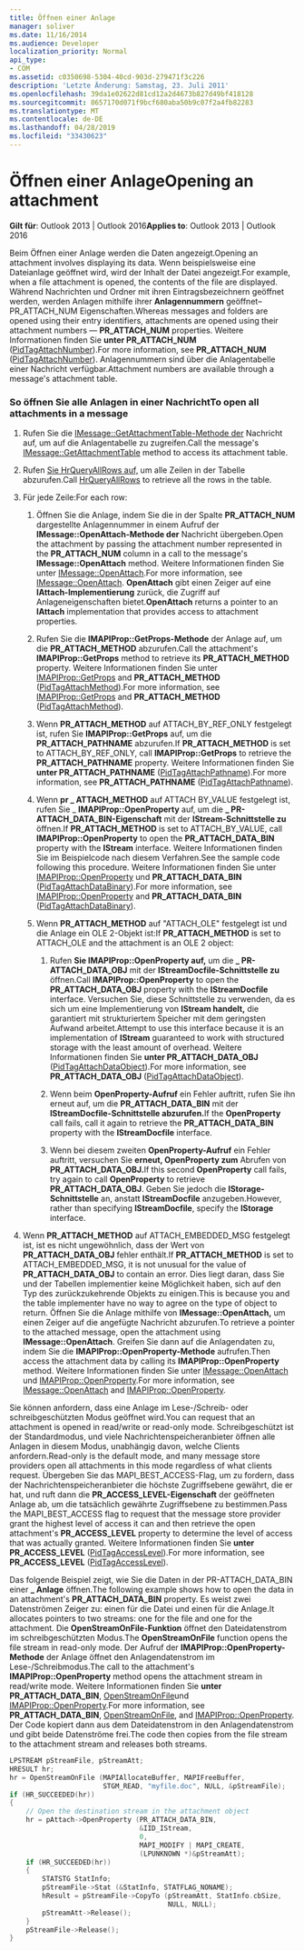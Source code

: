 ```yaml
---
title: Öffnen einer Anlage
manager: soliver
ms.date: 11/16/2014
ms.audience: Developer
localization_priority: Normal
api_type:
- COM
ms.assetid: c0350698-5304-40cd-903d-279471f3c226
description: 'Letzte Änderung: Samstag, 23. Juli 2011'
ms.openlocfilehash: 39da1e02622d81cd12a2d4673b827d49bf418128
ms.sourcegitcommit: 8657170d071f9bcf680aba50b9c07f2a4fb82283
ms.translationtype: MT
ms.contentlocale: de-DE
ms.lasthandoff: 04/28/2019
ms.locfileid: "33430623"
---
```

# <a name="opening-an-attachment"></a><span data-ttu-id="0fc3d-103">Öffnen einer Anlage</span><span class="sxs-lookup"><span data-stu-id="0fc3d-103">Opening an attachment</span></span>

<span data-ttu-id="0fc3d-104">**Gilt für**: Outlook 2013 | Outlook 2016</span><span class="sxs-lookup"><span data-stu-id="0fc3d-104">**Applies to**: Outlook 2013 | Outlook 2016</span></span> 
  
<span data-ttu-id="0fc3d-105">Beim Öffnen einer Anlage werden die Daten angezeigt.</span><span class="sxs-lookup"><span data-stu-id="0fc3d-105">Opening an attachment involves displaying its data.</span></span> <span data-ttu-id="0fc3d-106">Wenn beispielsweise eine Dateianlage geöffnet wird, wird der Inhalt der Datei angezeigt.</span><span class="sxs-lookup"><span data-stu-id="0fc3d-106">For example, when a file attachment is opened, the contents of the file are displayed.</span></span> <span data-ttu-id="0fc3d-107">Während Nachrichten und Ordner mit ihren Eintragsbezeichnern geöffnet werden, werden Anlagen mithilfe ihrer **Anlagennummern** geöffnet– PR_ATTACH_NUM Eigenschaften.</span><span class="sxs-lookup"><span data-stu-id="0fc3d-107">Whereas messages and folders are opened using their entry identifiers, attachments are opened using their attachment numbers — **PR_ATTACH_NUM** properties.</span></span> <span data-ttu-id="0fc3d-108">Weitere Informationen finden Sie **unter PR_ATTACH_NUM** ([PidTagAttachNumber](pidtagattachnumber-canonical-property.md)).</span><span class="sxs-lookup"><span data-stu-id="0fc3d-108">For more information, see **PR_ATTACH_NUM** ([PidTagAttachNumber](pidtagattachnumber-canonical-property.md)).</span></span> <span data-ttu-id="0fc3d-109">Anlagennummern sind über die Anlagentabelle einer Nachricht verfügbar.</span><span class="sxs-lookup"><span data-stu-id="0fc3d-109">Attachment numbers are available through a message's attachment table.</span></span>
  
### <a name="to-open-all-attachments-in-a-message"></a><span data-ttu-id="0fc3d-110">So öffnen Sie alle Anlagen in einer Nachricht</span><span class="sxs-lookup"><span data-stu-id="0fc3d-110">To open all attachments in a message</span></span>
  
1. <span data-ttu-id="0fc3d-111">Rufen Sie die [IMessage::GetAttachmentTable-Methode der](imessage-getattachmenttable.md) Nachricht auf, um auf die Anlagentabelle zu zugreifen.</span><span class="sxs-lookup"><span data-stu-id="0fc3d-111">Call the message's [IMessage::GetAttachmentTable](imessage-getattachmenttable.md) method to access its attachment table.</span></span> 
    
2. <span data-ttu-id="0fc3d-112">Rufen [Sie HrQueryAllRows auf,](hrqueryallrows.md) um alle Zeilen in der Tabelle abzurufen.</span><span class="sxs-lookup"><span data-stu-id="0fc3d-112">Call [HrQueryAllRows](hrqueryallrows.md) to retrieve all the rows in the table.</span></span> 
    
3. <span data-ttu-id="0fc3d-113">Für jede Zeile:</span><span class="sxs-lookup"><span data-stu-id="0fc3d-113">For each row:</span></span> 
    
    1. <span data-ttu-id="0fc3d-114">Öffnen Sie die Anlage, indem Sie die in der Spalte **PR_ATTACH_NUM** dargestellte Anlagennummer in einem Aufruf der **IMessage::OpenAttach-Methode der** Nachricht übergeben.</span><span class="sxs-lookup"><span data-stu-id="0fc3d-114">Open the attachment by passing the attachment number represented in the **PR_ATTACH_NUM** column in a call to the message's **IMessage::OpenAttach** method.</span></span> <span data-ttu-id="0fc3d-115">Weitere Informationen finden Sie unter [IMessage::OpenAttach](imessage-openattach.md).</span><span class="sxs-lookup"><span data-stu-id="0fc3d-115">For more information, see [IMessage::OpenAttach](imessage-openattach.md).</span></span> <span data-ttu-id="0fc3d-116">**OpenAttach** gibt einen Zeiger auf eine **IAttach-Implementierung** zurück, die Zugriff auf Anlageneigenschaften bietet.</span><span class="sxs-lookup"><span data-stu-id="0fc3d-116">**OpenAttach** returns a pointer to an **IAttach** implementation that provides access to attachment properties.</span></span> 
        
    2. <span data-ttu-id="0fc3d-117">Rufen Sie die **IMAPIProp::GetProps-Methode** der Anlage auf, um die **PR_ATTACH_METHOD** abzurufen.</span><span class="sxs-lookup"><span data-stu-id="0fc3d-117">Call the attachment's **IMAPIProp::GetProps** method to retrieve its **PR_ATTACH_METHOD** property.</span></span> <span data-ttu-id="0fc3d-118">Weitere Informationen finden Sie unter [IMAPIProp::GetProps](imapiprop-getprops.md) and **PR_ATTACH_METHOD** ([PidTagAttachMethod](pidtagattachmethod-canonical-property.md)).</span><span class="sxs-lookup"><span data-stu-id="0fc3d-118">For more information, see [IMAPIProp::GetProps](imapiprop-getprops.md) and **PR_ATTACH_METHOD** ([PidTagAttachMethod](pidtagattachmethod-canonical-property.md)).</span></span>
        
    3. <span data-ttu-id="0fc3d-119">Wenn **PR_ATTACH_METHOD** auf ATTACH_BY_REF_ONLY festgelegt ist, rufen Sie **IMAPIProp::GetProps** auf, um die **PR_ATTACH_PATHNAME** abzurufen.</span><span class="sxs-lookup"><span data-stu-id="0fc3d-119">If **PR_ATTACH_METHOD** is set to ATTACH_BY_REF_ONLY, call **IMAPIProp::GetProps** to retrieve the **PR_ATTACH_PATHNAME** property.</span></span> <span data-ttu-id="0fc3d-120">Weitere Informationen finden Sie **unter PR_ATTACH_PATHNAME** ([PidTagAttachPathname](pidtagattachpathname-canonical-property.md)).</span><span class="sxs-lookup"><span data-stu-id="0fc3d-120">For more information, see **PR_ATTACH_PATHNAME** ([PidTagAttachPathname](pidtagattachpathname-canonical-property.md)).</span></span>
        
    4. <span data-ttu-id="0fc3d-121">Wenn **pr \_ ATTACH_METHOD** auf ATTACH BY_VALUE festgelegt ist, rufen Sie \_ **IMAPIProp::OpenProperty** auf, um die **\_ PR-ATTACH_DATA_BIN-Eigenschaft** mit der **IStream-Schnittstelle zu** öffnen.</span><span class="sxs-lookup"><span data-stu-id="0fc3d-121">If **PR\_ATTACH_METHOD** is set to ATTACH\_BY_VALUE, call **IMAPIProp::OpenProperty** to open the **PR\_ATTACH_DATA_BIN** property with the **IStream** interface.</span></span> <span data-ttu-id="0fc3d-122">Weitere Informationen finden Sie im Beispielcode nach diesem Verfahren.</span><span class="sxs-lookup"><span data-stu-id="0fc3d-122">See the sample code following this procedure.</span></span> <span data-ttu-id="0fc3d-123">Weitere Informationen finden Sie unter [IMAPIProp::OpenProperty](imapiprop-openproperty.md) und **PR_ATTACH_DATA_BIN** ([PidTagAttachDataBinary](pidtagattachdatabinary-canonical-property.md)).</span><span class="sxs-lookup"><span data-stu-id="0fc3d-123">For more information, see [IMAPIProp::OpenProperty](imapiprop-openproperty.md) and **PR_ATTACH_DATA_BIN** ([PidTagAttachDataBinary](pidtagattachdatabinary-canonical-property.md)).</span></span>
        
    5. <span data-ttu-id="0fc3d-124">Wenn **PR_ATTACH_METHOD** auf "ATTACH_OLE" festgelegt ist und die Anlage ein OLE 2-Objekt ist:</span><span class="sxs-lookup"><span data-stu-id="0fc3d-124">If **PR_ATTACH_METHOD** is set to ATTACH_OLE and the attachment is an OLE 2 object:</span></span> 
        
        1. <span data-ttu-id="0fc3d-125">Rufen **Sie IMAPIProp::OpenProperty auf,** um die **\_ PR-ATTACH_DATA_OBJ** mit der **IStreamDocfile-Schnittstelle zu** öffnen.</span><span class="sxs-lookup"><span data-stu-id="0fc3d-125">Call **IMAPIProp::OpenProperty** to open the **PR\_ATTACH_DATA_OBJ** property with the **IStreamDocfile** interface.</span></span> <span data-ttu-id="0fc3d-126">Versuchen Sie, diese Schnittstelle zu verwenden, da es sich um eine Implementierung von **IStream handelt,** die garantiert mit strukturiertem Speicher mit dem geringsten Aufwand arbeitet.</span><span class="sxs-lookup"><span data-stu-id="0fc3d-126">Attempt to use this interface because it is an implementation of **IStream** guaranteed to work with structured storage with the least amount of overhead.</span></span> <span data-ttu-id="0fc3d-127">Weitere Informationen finden Sie **unter PR_ATTACH_DATA_OBJ** ([PidTagAttachDataObject](pidtagattachdataobject-canonical-property.md)).</span><span class="sxs-lookup"><span data-stu-id="0fc3d-127">For more information, see **PR_ATTACH_DATA_OBJ** ([PidTagAttachDataObject](pidtagattachdataobject-canonical-property.md)).</span></span>
            
        2. <span data-ttu-id="0fc3d-128">Wenn beim **OpenProperty-Aufruf** ein Fehler auftritt, rufen Sie ihn erneut auf, um die **PR_ATTACH_DATA_BIN** mit der **IStreamDocfile-Schnittstelle abzurufen.**</span><span class="sxs-lookup"><span data-stu-id="0fc3d-128">If the **OpenProperty** call fails, call it again to retrieve the **PR_ATTACH_DATA_BIN** property with the **IStreamDocfile** interface.</span></span> 
            
        3. <span data-ttu-id="0fc3d-129">Wenn bei diesem zweiten **OpenProperty-Aufruf** ein Fehler auftritt, versuchen Sie **erneut, OpenProperty zum** Abrufen von **PR_ATTACH_DATA_OBJ.**</span><span class="sxs-lookup"><span data-stu-id="0fc3d-129">If this second **OpenProperty** call fails, try again to call **OpenProperty** to retrieve **PR_ATTACH_DATA_OBJ**.</span></span> <span data-ttu-id="0fc3d-130">Geben Sie jedoch die **IStorage-Schnittstelle** an, anstatt **IStreamDocfile** anzugeben.</span><span class="sxs-lookup"><span data-stu-id="0fc3d-130">However, rather than specifying **IStreamDocfile**, specify the **IStorage** interface.</span></span> 
    
4. <span data-ttu-id="0fc3d-131">Wenn **PR_ATTACH_METHOD** auf ATTACH_EMBEDDED_MSG festgelegt ist, ist es nicht ungewöhnlich, dass der Wert von **PR_ATTACH_DATA_OBJ** fehler enthält.</span><span class="sxs-lookup"><span data-stu-id="0fc3d-131">If **PR_ATTACH_METHOD** is set to ATTACH_EMBEDDED_MSG, it is not unusual for the value of **PR_ATTACH_DATA_OBJ** to contain an error.</span></span> <span data-ttu-id="0fc3d-132">Dies liegt daran, dass Sie und der Tabellen implementier keine Möglichkeit haben, sich auf den Typ des zurückzukehrende Objekts zu einigen.</span><span class="sxs-lookup"><span data-stu-id="0fc3d-132">This is because you and the table implementer have no way to agree on the type of object to return.</span></span> <span data-ttu-id="0fc3d-133">Öffnen Sie die Anlage mithilfe von **IMessage::OpenAttach,** um einen Zeiger auf die angefügte Nachricht abzurufen.</span><span class="sxs-lookup"><span data-stu-id="0fc3d-133">To retrieve a pointer to the attached message, open the attachment using **IMessage::OpenAttach**.</span></span> <span data-ttu-id="0fc3d-134">Greifen Sie dann auf die Anlagendaten zu, indem Sie die **IMAPIProp::OpenProperty-Methode** aufrufen.</span><span class="sxs-lookup"><span data-stu-id="0fc3d-134">Then access the attachment data by calling its **IMAPIProp::OpenProperty** method.</span></span> <span data-ttu-id="0fc3d-135">Weitere Informationen finden Sie unter [IMessage::OpenAttach](imessage-openattach.md) und [IMAPIProp::OpenProperty](imapiprop-openproperty.md).</span><span class="sxs-lookup"><span data-stu-id="0fc3d-135">For more information, see [IMessage::OpenAttach](imessage-openattach.md) and [IMAPIProp::OpenProperty](imapiprop-openproperty.md).</span></span>
    
<span data-ttu-id="0fc3d-136">Sie können anfordern, dass eine Anlage im Lese-/Schreib- oder schreibgeschützten Modus geöffnet wird.</span><span class="sxs-lookup"><span data-stu-id="0fc3d-136">You can request that an attachment is opened in read/write or read-only mode.</span></span> <span data-ttu-id="0fc3d-137">Schreibgeschützt ist der Standardmodus, und viele Nachrichtenspeicheranbieter öffnen alle Anlagen in diesem Modus, unabhängig davon, welche Clients anfordern.</span><span class="sxs-lookup"><span data-stu-id="0fc3d-137">Read-only is the default mode, and many message store providers open all attachments in this mode regardless of what clients request.</span></span> <span data-ttu-id="0fc3d-138">Übergeben Sie das MAPI_BEST_ACCESS-Flag, um zu fordern, dass der Nachrichtenspeicheranbieter die höchste Zugriffsebene gewährt, die er hat, und ruft dann die **PR_ACCESS_LEVEL-Eigenschaft** der geöffneten Anlage ab, um die tatsächlich gewährte Zugriffsebene zu bestimmen.</span><span class="sxs-lookup"><span data-stu-id="0fc3d-138">Pass the MAPI_BEST_ACCESS flag to request that the message store provider grant the highest level of access it can and then retrieve the open attachment's **PR_ACCESS_LEVEL** property to determine the level of access that was actually granted.</span></span> <span data-ttu-id="0fc3d-139">Weitere Informationen finden Sie **unter PR_ACCESS_LEVEL** ([PidTagAccessLevel](pidtagaccesslevel-canonical-property.md)).</span><span class="sxs-lookup"><span data-stu-id="0fc3d-139">For more information, see **PR_ACCESS_LEVEL** ([PidTagAccessLevel](pidtagaccesslevel-canonical-property.md)).</span></span>
  
<span data-ttu-id="0fc3d-140">Das folgende Beispiel zeigt, wie Sie die Daten in der PR-ATTACH_DATA_BIN einer **\_ Anlage** öffnen.</span><span class="sxs-lookup"><span data-stu-id="0fc3d-140">The following example shows how to open the data in an attachment's **PR\_ATTACH_DATA_BIN** property.</span></span> <span data-ttu-id="0fc3d-141">Es weist zwei Datenströmen Zeiger zu: einen für die Datei und einen für die Anlage.</span><span class="sxs-lookup"><span data-stu-id="0fc3d-141">It allocates pointers to two streams: one for the file and one for the attachment.</span></span> <span data-ttu-id="0fc3d-142">Die **OpenStreamOnFile-Funktion** öffnet den Dateidatenstrom im schreibgeschützten Modus.</span><span class="sxs-lookup"><span data-stu-id="0fc3d-142">The **OpenStreamOnFile** function opens the file stream in read-only mode.</span></span> <span data-ttu-id="0fc3d-143">Der Aufruf der **IMAPIProp::OpenProperty-Methode** der Anlage öffnet den Anlagendatenstrom im Lese-/Schreibmodus.</span><span class="sxs-lookup"><span data-stu-id="0fc3d-143">The call to the attachment's **IMAPIProp::OpenProperty** method opens the attachment stream in read/write mode.</span></span> <span data-ttu-id="0fc3d-144">Weitere Informationen finden Sie **unter PR_ATTACH_DATA_BIN**, [OpenStreamOnFile](openstreamonfile.md)und [IMAPIProp::OpenProperty](imapiprop-openproperty.md).</span><span class="sxs-lookup"><span data-stu-id="0fc3d-144">For more information, see **PR_ATTACH_DATA_BIN**, [OpenStreamOnFile](openstreamonfile.md), and [IMAPIProp::OpenProperty](imapiprop-openproperty.md).</span></span> <span data-ttu-id="0fc3d-145">Der Code kopiert dann aus dem Dateidatenstrom in den Anlagendatenstrom und gibt beide Datenströme frei.</span><span class="sxs-lookup"><span data-stu-id="0fc3d-145">The code then copies from the file stream to the attachment stream and releases both streams.</span></span>
  
```cpp
LPSTREAM pStreamFile, pStreamAtt;
HRESULT hr;
hr = OpenStreamOnFile (MAPIAllocateBuffer, MAPIFreeBuffer,
                       STGM_READ, "myfile.doc", NULL, &pStreamFile);
if (HR_SUCCEEDED(hr))
{
    // Open the destination stream in the attachment object
    hr = pAttach->OpenProperty (PR_ATTACH_DATA_BIN,
                                &IID_IStream,
                                0,
                                MAPI_MODIFY | MAPI_CREATE,
                                (LPUNKNOWN *)&pStreamAtt);
    if (HR_SUCCEEDED(hr))
    {
        STATSTG StatInfo;
        pStreamFile->Stat (&StatInfo, STATFLAG_NONAME);
        hResult = pStreamFile->CopyTo (pStreamAtt, StatInfo.cbSize,
                                       NULL, NULL);
        pStreamAtt->Release();
    }
    pStreamFile->Release();
}
```


